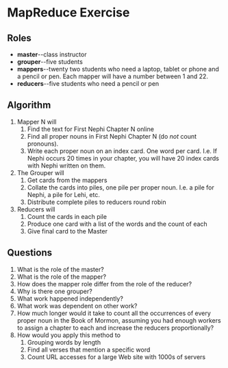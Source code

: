 
# MapReduce Exercise

## Roles

* __master__--class instructor
* __grouper__--five students
* __mappers__--twenty two students who need a laptop, tablet or phone and a pencil or pen. Each mapper will have a number between 1 and 22.
* __reducers__--five students who need a pencil or pen

## Algorithm

1. Mapper N will
	1. Find the text for First Nephi Chapter N online
	2. Find all proper nouns in First Nephi Chapter N (do *not* count pronouns).
	3. Write each proper noun on an index card. One word per card. I.e. If Nephi occurs 20 times in your chapter, you will have 20 index cards with Nephi written on them. 
3. The Grouper will
	1. Get cards from the mappers
	2. Collate the cards into piles, one pile per proper noun. I.e. a pile for Nephi, a pile for Lehi, etc. 
	3. Distribute complete piles to reducers round robin
4. Reducers will
	1. Count the cards in each pile
	2. Produce one card with a list of the words and the count of each
	3. Give final card to the Master

## Questions

1. What is the role of the master?
2. What is the role of the mapper?
2. How does the mapper role differ from the role of the reducer? 
4. Why is there one grouper?
2. What work happened independently?
3. What work was dependent on other work?
5. How much longer would it take to count all the occurrences of every proper noun in the Book of Mormon, assuming you had enough workers to assign a chapter to each and increase the reducers proportionally?
6. How would you apply this method to
	1. Grouping words by length
	2. Find all verses that mention a specific word
	3. Count URL accesses for a large Web site with 1000s of servers
